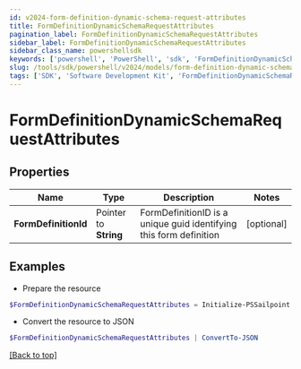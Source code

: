 ```yaml
---
id: v2024-form-definition-dynamic-schema-request-attributes
title: FormDefinitionDynamicSchemaRequestAttributes
pagination_label: FormDefinitionDynamicSchemaRequestAttributes
sidebar_label: FormDefinitionDynamicSchemaRequestAttributes
sidebar_class_name: powershellsdk
keywords: ['powershell', 'PowerShell', 'sdk', 'FormDefinitionDynamicSchemaRequestAttributes'] 
slug: /tools/sdk/powershell/v2024/models/form-definition-dynamic-schema-request-attributes
tags: ['SDK', 'Software Development Kit', 'FormDefinitionDynamicSchemaRequestAttributes']
---
```



# FormDefinitionDynamicSchemaRequestAttributes

## Properties

Name | Type | Description | Notes
------------ | ------------- | ------------- | -------------
**FormDefinitionId** |  Pointer to **String** | FormDefinitionID is a unique guid identifying this form definition | [optional] 

## Examples

- Prepare the resource
```powershell
$FormDefinitionDynamicSchemaRequestAttributes = Initialize-PSSailpoint.V2024FormDefinitionDynamicSchemaRequestAttributes  -FormDefinitionId 00000000-0000-0000-0000-000000000000
```

- Convert the resource to JSON
```powershell
$FormDefinitionDynamicSchemaRequestAttributes | ConvertTo-JSON
```


[[Back to top]](#) 

